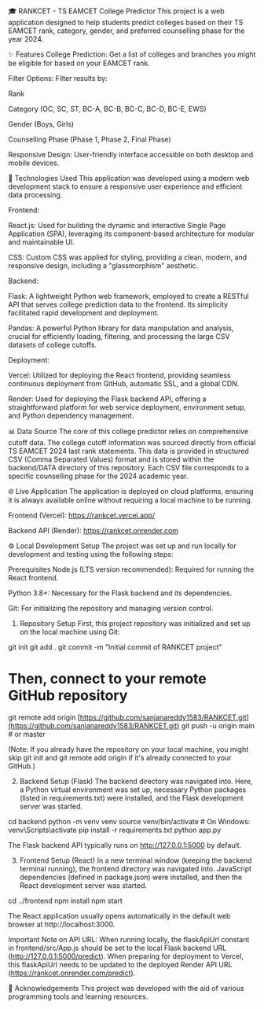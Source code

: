 🎓 RANKCET - TS EAMCET College Predictor
This project is a web application designed to help students predict colleges based on their TS EAMCET rank, category, gender, and preferred counselling phase for the year 2024.

✨ Features
College Prediction: Get a list of colleges and branches you might be eligible for based on your EAMCET rank.

Filter Options: Filter results by:

Rank

Category (OC, SC, ST, BC-A, BC-B, BC-C, BC-D, BC-E, EWS)

Gender (Boys, Girls)

Counselling Phase (Phase 1, Phase 2, Final Phase)

Responsive Design: User-friendly interface accessible on both desktop and mobile devices.

🚀 Technologies Used
This application was developed using a modern web development stack to ensure a responsive user experience and efficient data processing.

Frontend:

React.js: Used for building the dynamic and interactive Single Page Application (SPA), leveraging its component-based architecture for modular and maintainable UI.

CSS: Custom CSS was applied for styling, providing a clean, modern, and responsive design, including a "glassmorphism" aesthetic.

Backend:

Flask: A lightweight Python web framework, employed to create a RESTful API that serves college prediction data to the frontend. Its simplicity facilitated rapid development and deployment.

Pandas: A powerful Python library for data manipulation and analysis, crucial for efficiently loading, filtering, and processing the large CSV datasets of college cutoffs.

Deployment:

Vercel: Utilized for deploying the React frontend, providing seamless continuous deployment from GitHub, automatic SSL, and a global CDN.

Render: Used for deploying the Flask backend API, offering a straightforward platform for web service deployment, environment setup, and Python dependency management.

📊 Data Source
The core of this college predictor relies on comprehensive cutoff data. The college cutoff information was sourced directly from official TS EAMCET 2024 last rank statements. This data is provided in structured CSV (Comma Separated Values) format and is stored within the backend/DATA directory of this repository. Each CSV file corresponds to a specific counselling phase for the 2024 academic year.

🌐 Live Application
The application is deployed on cloud platforms, ensuring it is always available online without requiring a local machine to be running.

Frontend (Vercel): https://rankcet.vercel.app/

Backend API (Render): https://rankcet.onrender.com

⚙️ Local Development Setup
The project was set up and run locally for development and testing using the following steps:

Prerequisites
Node.js (LTS version recommended): Required for running the React frontend.

Python 3.8+: Necessary for the Flask backend and its dependencies.

Git: For initializing the repository and managing version control.

1. Repository Setup
First, this project repository was initialized and set up on the local machine using Git:

git init
git add .
git commit -m "Initial commit of RANKCET project"
# Then, connect to your remote GitHub repository
git remote add origin [https://github.com/sanjanareddy1583/RANKCET.git](https://github.com/sanjanareddy1583/RANKCET.git)
git push -u origin main # or master

(Note: If you already have the repository on your local machine, you might skip git init and git remote add origin if it's already connected to your GitHub.)

2. Backend Setup (Flask)
The backend directory was navigated into. Here, a Python virtual environment was set up, necessary Python packages (listed in requirements.txt) were installed, and the Flask development server was started.

cd backend
python -m venv venv
source venv/bin/activate  # On Windows: venv\Scripts\activate
pip install -r requirements.txt
python app.py

The Flask backend API typically runs on http://127.0.0.1:5000 by default.

3. Frontend Setup (React)
In a new terminal window (keeping the backend terminal running), the frontend directory was navigated into. JavaScript dependencies (defined in package.json) were installed, and then the React development server was started.

cd ../frontend
npm install
npm start

The React application usually opens automatically in the default web browser at http://localhost:3000.

Important Note on API URL:
When running locally, the flaskApiUrl constant in frontend/src/App.js should be set to the local Flask backend URL (http://127.0.0.1:5000/predict). When preparing for deployment to Vercel, this flaskApiUrl needs to be updated to the deployed Render API URL (https://rankcet.onrender.com/predict).

🙏 Acknowledgements
This project was developed with the aid of various programming tools and learning resources.
